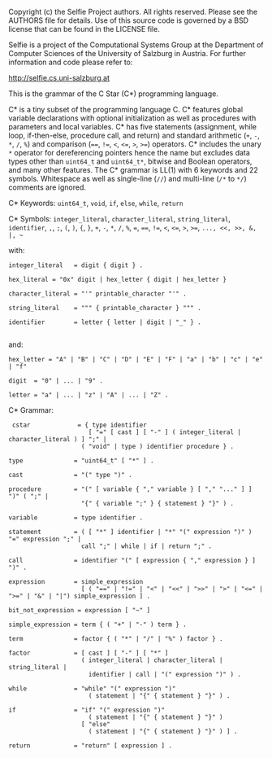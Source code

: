 Copyright (c) the Selfie Project authors. All rights reserved. Please see the AUTHORS file for details. Use of this source code is governed by a BSD license that can be found in the LICENSE file.

Selfie is a project of the Computational Systems Group at the Department of Computer Sciences of the University of Salzburg in Austria. For further information and code please refer to:

http://selfie.cs.uni-salzburg.at

This is the grammar of the C Star (C\*) programming language.

C\* is a tiny subset of the programming language C. C\* features global variable declarations with optional initialization as well as procedures with parameters and local variables. C\* has five statements (assignment, while loop, if-then-else, procedure call, and return) and standard arithmetic (`+`, `-`, `*`, `/`, `%`) and comparison (`==`, `!=`, `<`, `<=`, `>`, `>=`) operators. C\* includes the unary `*` operator for dereferencing pointers hence the name but excludes data types other than `uint64_t` and `uint64_t*`, bitwise and Boolean operators, and many other features. The C\* grammar is LL(1) with 6 keywords and 22 symbols. Whitespace as well as single-line (`//`) and multi-line (`/*` to `*/`) comments are ignored.

C\* Keywords: `uint64_t`, `void`, `if`, `else`, `while`, `return`

C\* Symbols: `integer_literal`, `character_literal`, `string_literal`, `identifier`, `,`, `;`, `(`, `)`, `{`, `}`, `+`, `-`, `*`, `/`, `%`, `=`, `==`, `!=`, `<`, `<=`, `>`, `>=`, `..., <<, >>, &, |, ~`

with:

```
integer_literal   = digit { digit } .

hex_literal = "0x" digit | hex_letter { digit | hex_letter } 

character_literal = "'" printable_character "'" .

string_literal    = """ { printable_character } """ .

identifier        = letter { letter | digit | "_" } .


```

and:

```
hex_letter = "A" | "B" | "C" | "D" | "E" | "F" | "a" | "b" | "c" | "e" | "f"

digit  = "0" | ... | "9" .

letter = "a" | ... | "z" | "A" | ... | "Z" .
```

C\* Grammar:

```
 cstar             = { type identifier
                      [ "=" [ cast ] [ "-" ] ( integer_literal | character_literal ) ] ";" |
                    ( "void" | type ) identifier procedure } .

type              = "uint64_t" [ "*" ] .

cast              = "(" type ")" .

procedure         = "(" [ variable { "," variable } [ "," "..." ] ] ")" ( ";" |
                    "{" { variable ";" } { statement } "}" ) .

variable          = type identifier .

statement         = ( [ "*" ] identifier | "*" "(" expression ")" ) "=" expression ";" |
                    call ";" | while | if | return ";" .

call              = identifier "(" [ expression { "," expression } ] ")" .

expression        = simple_expression
                    [ ( "==" | "!=" | "<" | "<<" | ">>" | ">" | "<=" | ">=" | "&" | "|") simple_expression ] .

bit_not_expression = expression [ "~" ] 

simple_expression = term { ( "+" | "-" ) term } .

term              = factor { ( "*" | "/" | "%" ) factor } .

factor            = [ cast ] [ "-" ] [ "*" ]
                    ( integer_literal | character_literal | string_literal |
                      identifier | call | "(" expression ")" ) .

while             = "while" "(" expression ")"
                      ( statement | "{" { statement } "}" ) .

if                = "if" "(" expression ")"
                      ( statement | "{" { statement } "}" )
                    [ "else"
                      ( statement | "{" { statement } "}" ) ] .

return            = "return" [ expression ] .
```
